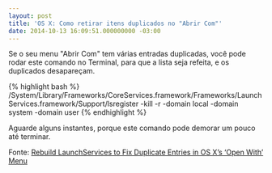 ```yaml
---
layout: post
title: 'OS X: Como retirar itens duplicados no "Abrir Com"'
date: 2014-10-13 16:09:51.000000000 -03:00
---
```

Se o seu menu "Abrir Com" tem várias entradas duplicadas, você pode rodar este comando no Terminal, para que a lista seja refeita, e os duplicados desapareçam.

{% highlight bash %}
/System/Library/Frameworks/CoreServices.framework/Frameworks/LaunchServices.framework/Support/lsregister -kill -r -domain local -domain system -domain user
{% endhighlight %}

Aguarde alguns instantes, porque este comando pode demorar um pouco até terminar.

Fonte: [Rebuild LaunchServices to Fix Duplicate Entries in OS X’s ‘Open With’ Menu](http://www.tekrevue.com/tip/rebuild-launchservices-fix-duplicate-entries-os-xs-open-menu/)

